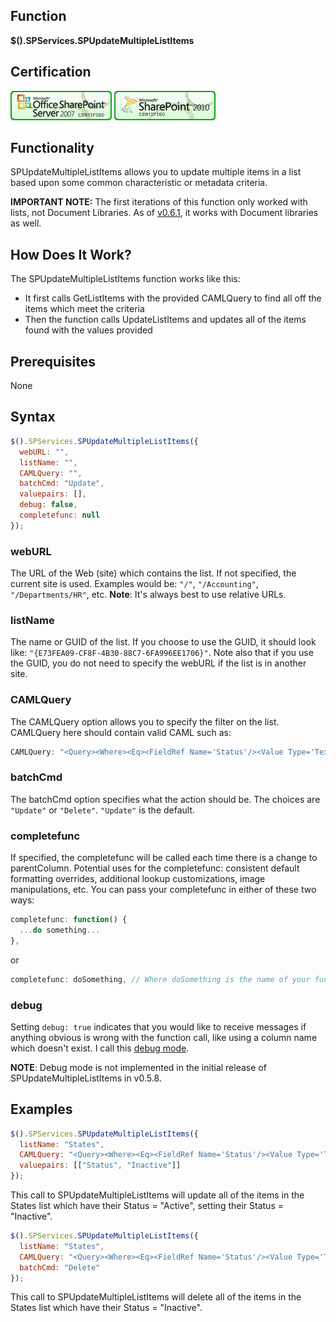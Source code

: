 ## Function

**$().SPServices.SPUpdateMultipleListItems**

## Certification

[![Certified for SharePoint 2007](/docs/img/sp2007-cert.jpg "Certified for SharePoint 2007")](/docs/glossary/index.md#Certification) [![Certified for SharePoint 2010](/docs/img/sp2010-cert.jpg "Certified for SharePoint 2010")](/docs/glossary/index.md#Certification)

## Functionality

SPUpdateMultipleListItems allows you to update multiple items in a list based upon some common characteristic or metadata criteria.

**IMPORTANT NOTE:** The first iterations of this function only worked with lists, not Document Libraries. As of [v0.6.1](http://spservices.codeplex.com/releases/view/62021), it works with Document libraries as well.

## How Does It Work?

The SPUpdateMultipleListItems function works like this:

*   It first calls GetListItems with the provided CAMLQuery to find all off the items which meet the criteria
*   Then the function calls UpdateListItems and updates all of the items found with the values provided

## Prerequisites

None

## Syntax

``` javascript
$().SPServices.SPUpdateMultipleListItems({
  webURL: "",
  listName: "",
  CAMLQuery: "",
  batchCmd: "Update",
  valuepairs: [],
  debug: false,
  completefunc: null
});
```

### webURL

The URL of the Web (site) which contains the list. If not specified, the current site is used. Examples would be: `"/"`, `"/Accounting"`, `"/Departments/HR"`, etc. **Note**: It's always best to use relative URLs.

### listName

The name or GUID of the list. If you choose to use the GUID, it should look like: `"{E73FEA09-CF8F-4B30-88C7-6FA996EE1706}"`. Note also that if you use the GUID, you do not need to specify the webURL if the list is in another site.

### CAMLQuery

The CAMLQuery option allows you to specify the filter on the list. CAMLQuery here should contain valid CAML such as:

``` javascript
CAMLQuery: "<Query><Where><Eq><FieldRef Name='Status'/><Value Type='Text'>Active</Value></Eq></Where></Query>"
```

### batchCmd

The batchCmd option specifies what the action should be. The choices are `"Update"` or `"Delete"`. `"Update"` is the default.

### completefunc

If specified, the completefunc will be called each time there is a change to parentColumn. Potential uses for the completefunc: consistent default formatting overrides, additional lookup customizations, image manipulations, etc. You can pass your completefunc in either of these two ways:

``` javascript
completefunc: function() {
  ...do something...
},
```

or

``` javascript
completefunc: doSomething, // Where doSomething is the name of your function
```

### debug

Setting `debug: true` indicates that you would like to receive messages if anything obvious is wrong with the function call, like using a column name which doesn't exist. I call this [debug mode](/docs/glossary/index.md#debug-mode-).

**NOTE**: Debug mode is not implemented in the initial release of SPUpdateMultipleListItems in v0.5.8.

## Examples

``` javascript
$().SPServices.SPUpdateMultipleListItems({
  listName: "States",
  CAMLQuery: "<Query><Where><Eq><FieldRef Name='Status'/><Value Type='Text'>Active</Value></Eq></Where></Query>",
  valuepairs: [["Status", "Inactive"]]
});
```

This call to SPUpdateMultipleListItems will update all of the items in the States list which have their Status = "Active", setting their Status = "Inactive".

``` javascript
$().SPServices.SPUpdateMultipleListItems({
  listName: "States",
  CAMLQuery: "<Query><Where><Eq><FieldRef Name='Status'/><Value Type='Text'>Inactive</Value></Eq></Where></Query>",
  batchCmd: "Delete"
});
```

This call to SPUpdateMultipleListItems will delete all of the items in the States list which have their Status = "Inactive".
